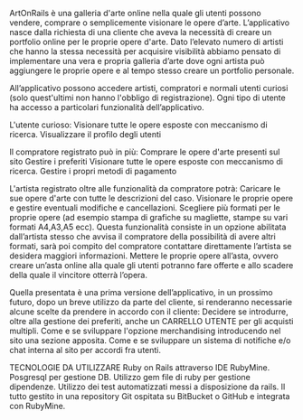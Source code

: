 ArtOnRails è una galleria d'arte online nella quale gli utenti possono vendere, comprare o semplicemente visionare le opere d’arte.
L’applicativo nasce dalla richiesta di una cliente che aveva la necessità di creare un portfolio online per le proprie opere d'arte. Dato l’elevato numero di artisti che hanno la stessa necessità per acquisire visibilità abbiamo pensato di implementare una vera e propria galleria d’arte dove ogni artista può aggiungere le proprie opere e al tempo stesso creare un portfolio personale.

All’applicativo possono accedere artisti, compratori e normali utenti curiosi (solo quest'ultimi non hanno l'obbligo di registrazione).
Ogni tipo di utente ha accesso a particolari funzionalità dell’applicativo.

L'utente curioso:
Visionare tutte le opere esposte con meccanismo di ricerca.
Visualizzare il profilo degli utenti

Il compratore registrato può in più:
Comprare le opere d'arte presenti sul sito
Gestire i preferiti
Visionare tutte le opere esposte con meccanismo di ricerca.
Gestire i propri metodi di pagamento

L'artista registrato oltre alle funzionalità da compratore potrà:
Caricare le sue opere d'arte con tutte le descrizioni del caso.
Visionare le proprie opere e gestire eventuali modifiche e cancellazioni.
Scegliere più formati per le proprie opere (ad esempio stampa di grafiche su magliette, stampe su vari formati A4,A3,A5 ecc). Questa funzionalità consiste in un opzione abilitata dall’artista stesso che avvisa il compratore della possibilità di avere altri formati, sarà poi compito del compratore contattare direttamente l’artista se desidera maggiori informazioni.
Mettere le proprie opere all’asta, ovvero creare un’asta online alla quale gli utenti potranno fare offerte e allo scadere della quale il vincitore otterrà l’opera.

Quella presentata è una prima versione dell’applicativo, in un prossimo futuro, dopo un breve utilizzo da parte del cliente, si renderanno necessarie alcune scelte da prendere in accordo con il cliente:
Decidere se introdurre, oltre alla gestione dei preferiti, anche un CARRELLO UTENTE per gli acquisti multipli.
Come e se sviluppare l'opzione merchandising introducendo nel sito una sezione apposita.
Come e se sviluppare un sistema di notifiche e/o chat interna al sito per accordi fra utenti. 

TECNOLOGIE DA UTILIZZARE
Ruby on Rails attraverso IDE RubyMine. Posgresql per gestione DB. Utilizzo gem file di ruby per gestione dipendenze. Utilizzo dei test automatizzati messi a disposizione da rails. Il tutto gestito in una repository Git ospitata su BitBucket o GitHub e integrata con RubyMine.

